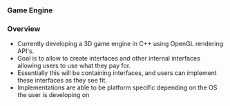 ### Game Engine

### Overview
- Currently developing a 3D game engine in C++ using OpenGL rendering API's.
- Goal is to allow to create interfaces and other internal interfaces allowing users to use what they pay for.
- Essentially this will be containing interfaces, and users can implement these interfaces as they see fit.
- Implementations are able to be platform specific depending on the OS the user is developing on
